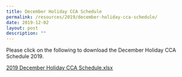 ```yaml
---
title: December Holiday CCA Schedule
permalink: /resources/2019/december-holiday-cca-schedule/
date: 2019-12-02
layout: post
description: ""
---
```

Please click on the following to download the December Holiday CCA Schedule 2019.  
  
[2019 December Holiday CCA Schedule.xlsx](https://go.gov.sg/2019-december-holiday-cca-schedule)